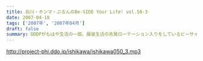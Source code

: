 ```yaml
---
title: 石川・ホンマ・ぶるんのBe-SIDE Your Life! vol.50-3
date: 2007-04-18
tags: ['2007年', '2007年04月']
draft: false
summary: DDDPがもはや生活の一部。服装生活の先発ローテーション入りをしているビーサイ軍団。我々に街で声をかけるのは御法度！？ですが、DDDPを着ている輩を街頭でみかけたらトモダチの輪が広がるかもね！声かけちゃう？？あれっ！ホンマさんの風体が・・・このご報告は来週また！NAMAE
---
```


http://project-phi.ddo.jp/ishikawa/ishikawa050_3.mp3
